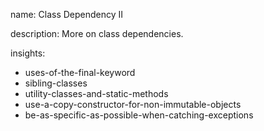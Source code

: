 name: Class Dependency II

description: More on class dependencies.

insights:
  - uses-of-the-final-keyword
  - sibling-classes
  - utility-classes-and-static-methods
  - use-a-copy-constructor-for-non-immutable-objects
  - be-as-specific-as-possible-when-catching-exceptions
